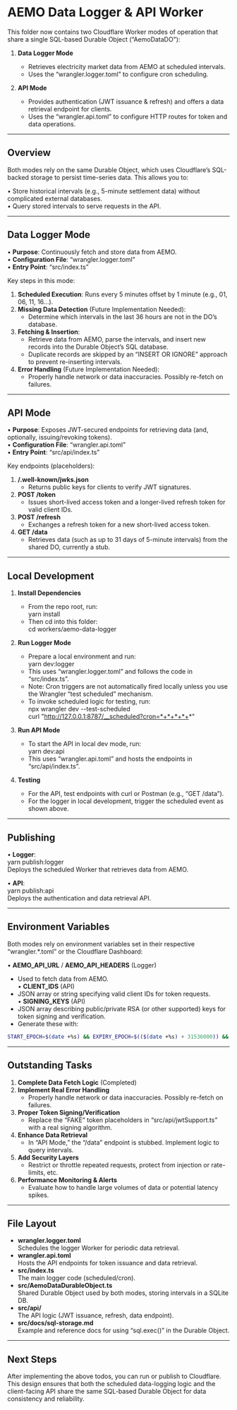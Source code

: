 # AEMO Data Logger & API Worker

This folder now contains two Cloudflare Worker modes of operation that share a single SQL-based Durable Object (“AemoDataDO"):

1. **Data Logger Mode**  
   - Retrieves electricity market data from AEMO at scheduled intervals.  
   - Uses the “wrangler.logger.toml” to configure cron scheduling.  

2. **API Mode**  
   - Provides authentication (JWT issuance & refresh) and offers a data retrieval endpoint for clients.  
   - Uses the “wrangler.api.toml” to configure HTTP routes for token and data operations.  

--------------------------------------------------------------------------------

## Overview

Both modes rely on the same Durable Object, which uses Cloudflare’s SQL-backed storage to persist time-series data. This allows you to:

• Store historical intervals (e.g., 5-minute settlement data) without complicated external databases.  
• Query stored intervals to serve requests in the API.  

--------------------------------------------------------------------------------

## Data Logger Mode

• **Purpose**: Continuously fetch and store data from AEMO.  
• **Configuration File**: “wrangler.logger.toml”  
• **Entry Point**: “src/index.ts”  

Key steps in this mode:

1. **Scheduled Execution**: Runs every 5 minutes offset by 1 minute (e.g., 01, 06, 11, 16...).  
2. **Missing Data Detection** (Future Implementation Needed):  
   - Determine which intervals in the last 36 hours are not in the DO’s database.  
3. **Fetching & Insertion**:  
   - Retrieve data from AEMO, parse the intervals, and insert new records into the Durable Object’s SQL database.  
   - Duplicate records are skipped by an “INSERT OR IGNORE” approach to prevent re-inserting intervals.  
4. **Error Handling** (Future Implementation Needed):  
   - Properly handle network or data inaccuracies. Possibly re-fetch on failures.  

--------------------------------------------------------------------------------

## API Mode

• **Purpose**: Exposes JWT-secured endpoints for retrieving data (and, optionally, issuing/revoking tokens).  
• **Configuration File**: “wrangler.api.toml”  
• **Entry Point**: “src/api/index.ts”  

Key endpoints (placeholders):

1. **/.well-known/jwks.json**  
   - Returns public keys for clients to verify JWT signatures.  
2. **POST /token**  
   - Issues short-lived access token and a longer-lived refresh token for valid client IDs.  
3. **POST /refresh**  
   - Exchanges a refresh token for a new short-lived access token.  
4. **GET /data**  
   - Retrieves data (such as up to 31 days of 5-minute intervals) from the shared DO, currently a stub.  

--------------------------------------------------------------------------------

## Local Development

1. **Install Dependencies**  
   - From the repo root, run:  
     yarn install
   - Then cd into this folder:  
     cd workers/aemo-data-logger

2. **Run Logger Mode**  
   - Prepare a local environment and run:  
     yarn dev:logger
   - This uses “wrangler.logger.toml” and follows the code in “src/index.ts”.  
   - Note: Cron triggers are not automatically fired locally unless you use the Wrangler “test scheduled” mechanism.  
   - To invoke scheduled logic for testing, run:  
     npx wrangler dev --test-scheduled  
     curl "http://127.0.0.1:8787/__scheduled?cron=*+*+*+*+*"

3. **Run API Mode**  
   - To start the API in local dev mode, run:  
     yarn dev:api
   - This uses “wrangler.api.toml” and hosts the endpoints in “src/api/index.ts”.  

4. **Testing**  
   - For the API, test endpoints with curl or Postman (e.g., “GET /data”).  
   - For the logger in local development, trigger the scheduled event as shown above.  

--------------------------------------------------------------------------------

## Publishing

• **Logger**:  
  yarn publish:logger  
  Deploys the scheduled Worker that retrieves data from AEMO.

• **API**:  
  yarn publish:api  
  Deploys the authentication and data retrieval API.  

--------------------------------------------------------------------------------

## Environment Variables

Both modes rely on environment variables set in their respective “wrangler.*.toml” or the Cloudflare Dashboard:

• **AEMO_API_URL** / **AEMO_API_HEADERS** (Logger)  
  - Used to fetch data from AEMO.  
• **CLIENT_IDS** (API)  
  - JSON array or string specifying valid client IDs for token requests.  
• **SIGNING_KEYS** (API)  
  - JSON array describing public/private RSA (or other supported) keys for token signing and verification.
  - Generate these with:
  ```zsh
  START_EPOCH=$(date +%s) && EXPIRY_EPOCH=$(($(date +%s) + 31536000)) && KEY_ID=$(echo -n "$START_EPOCH" | sha256sum | cut -c1-16) && openssl genpkey -algorithm RSA -pkeyopt rsa_keygen_bits:2048 -out private.pem && openssl rsa -in private.pem -pubout -out public.pem && echo "JWT_KEYS='[{\"id\":\"$KEY_ID\",\"start\":$START_EPOCH,\"expire\":$EXPIRY_EPOCH,\"private\":\"$(base64 -w 0 < private.pem)\",\"public\":\"$(base64 -w 0 < public.pem)\"}]'" && rm -f private.pem public.pem
  ```

--------------------------------------------------------------------------------

## Outstanding Tasks

1. **Complete Data Fetch Logic** (Completed)  
2. **Implement Real Error Handling**  
   - Properly handle network or data inaccuracies. Possibly re-fetch on failures.  
3. **Proper Token Signing/Verification**  
   - Replace the “FAKE” token placeholders in “src/api/jwtSupport.ts” with a real signing algorithm.  
4. **Enhance Data Retrieval**  
   - In “API Mode,” the “/data” endpoint is stubbed. Implement logic to query intervals.  
5. **Add Security Layers**  
   - Restrict or throttle repeated requests, protect from injection or rate-limits, etc.  
6. **Performance Monitoring & Alerts**  
   - Evaluate how to handle large volumes of data or potential latency spikes.  

--------------------------------------------------------------------------------

## File Layout

- **wrangler.logger.toml**  
  Schedules the logger Worker for periodic data retrieval.  
- **wrangler.api.toml**  
  Hosts the API endpoints for token issuance and data retrieval.  
- **src/index.ts**  
  The main logger code (scheduled/cron).  
- **src/AemoDataDurableObject.ts**  
  Shared Durable Object used by both modes, storing intervals in a SQLite DB.  
- **src/api/**  
  The API logic (JWT issuance, refresh, data endpoint).  
- **src/docs/sql-storage.md**  
  Example and reference docs for using “sql.exec()” in the Durable Object.  

--------------------------------------------------------------------------------

## Next Steps

After implementing the above todos, you can run or publish to Cloudflare. This design ensures that both the scheduled data-logging logic and the client-facing API share the same SQL-based Durable Object for data consistency and reliability.